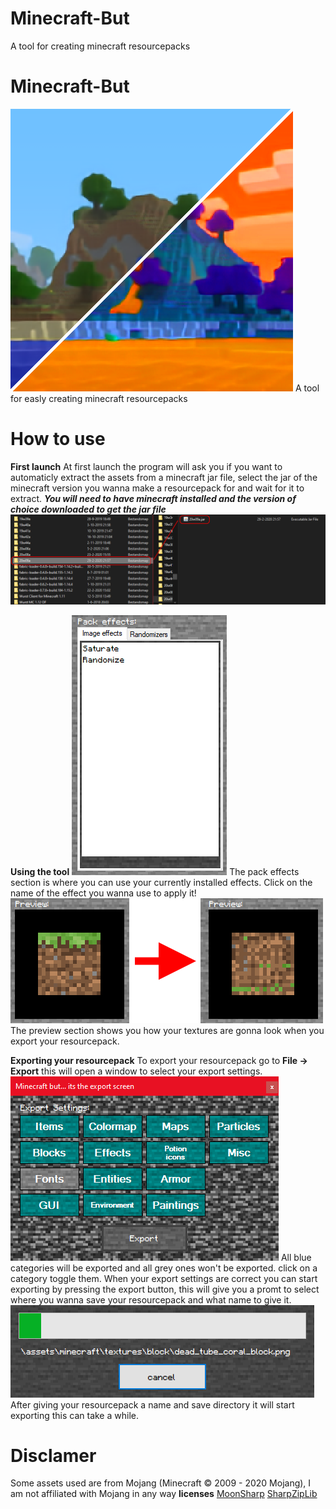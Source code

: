 # Minecraft-But
A tool for creating minecraft resourcepacks
# Minecraft-But
![logo](https://github.com/Jor02/Minecraft-But/blob/master/Minecraft%20But/assets/Minecraft%20but.png?raw=true)
A tool for easly creating minecraft resourcepacks
# How to use
**First launch**
At first launch the program will ask you if you want to automaticly extract the assets from a minecraft jar file, select the jar of the minecraft version you wanna make a resourcepack for and wait for it to extract.
***You will need to have minecraft installed and the version of choice downloaded to get the jar file***
![Version Select](https://github.com/Jor02/Minecraft-But/blob/master/Readme-Assets/MinecraftVersion.png?raw=true)

**Using the tool**
![Effects](https://github.com/Jor02/Minecraft-But/blob/master/Readme-Assets/Effects.png?raw=true)
The pack effects section is where you can use your currently installed effects.
Click on the name of the effect you wanna use to apply it!
![Effects preview](https://github.com/Jor02/Minecraft-But/blob/master/Readme-Assets/EffectsPreview.png?raw=true)
The preview section shows you how your textures are gonna look when you export your resourcepack.

**Exporting your resourcepack**
To export your resourcepack go to **File -> Export** this will open a window to select your export settings.
![Settings](https://github.com/Jor02/Minecraft-But/blob/master/Readme-Assets/ExportSettings.png?raw=true)
All blue categories will be exported and all grey ones won't be exported. click on a category toggle them.
When your export settings are correct you can start exporting by pressing the export button, this will give you a promt to select where you wanna save your resourcepack and what name to give it.
![Progess](https://github.com/Jor02/Minecraft-But/blob/master/Readme-Assets/ExportProgressBar.png?raw=true)
After giving your resourcepack a name and save directory it will start exporting this can take a while.
# Disclamer
Some assets used are from Mojang (Minecraft © 2009 - 2020 Mojang), I am not affiliated with Mojang in any way
**licenses**
[MoonSharp](https://github.com/moonsharp-devs/moonsharp/blob/master/LICENSE)
[SharpZipLib](https://github.com/icsharpcode/SharpZipLib/blob/master/LICENSE.txt)